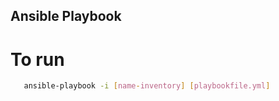 ## Ansible Playbook
# To run
```sh
   ansible-playbook -i [name-inventory] [playbookfile.yml]
   ```
